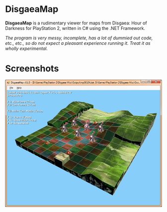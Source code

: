 DisgaeaMap
==========
__DisgaeaMap__ is a rudimentary viewer for maps from Disgaea: Hour of Darkness for PlayStation 2, written in C# using the .NET Framework.

_The program is very messy, incomplete, has a lot of dummied out code, etc., etc., so do not expect a pleasant experience running it. Treat it as wholly experimental._

Screenshots
===========
![Screenshot 1](https://raw.githubusercontent.com/xdanieldzd/DisgaeaMap/39c1ce7de063d84082e73101b596535f4f8d6db1/screenshots/screen1.png)
